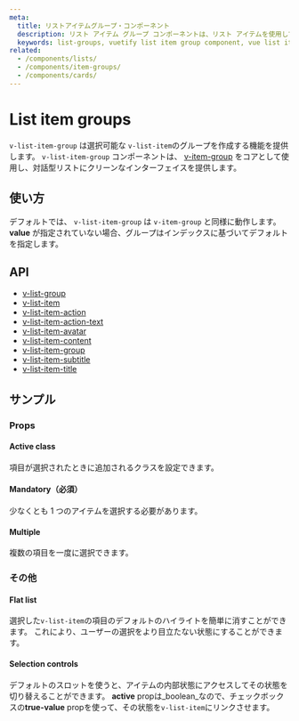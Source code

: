 ```yaml
---
meta:
  title: リストアイテムグループ・コンポーネント
  description: リスト アイテム グループ コンポーネントは、リスト アイテムを使用して一連のコンテンツを表示するためのインターフェイスを提供します。
  keywords: list-groups, vuetify list item group component, vue list item group component
related:
  - /components/lists/
  - /components/item-groups/
  - /components/cards/
---
```


# List item groups

`v-list-item-group` は選択可能な `v-list-item`のグループを作成する機能を提供します。 `v-list-item-group` コンポーネントは、 [v-item-group](/components/item-groups) をコアとして使用し、対話型リストにクリーンなインターフェイスを提供します。

<entry-ad />

## 使い方

デフォルトでは、 `v-list-item-group` は `v-item-group` と同様に動作します。 **value** が指定されていない場合、グループはインデックスに基づいてデフォルトを指定します。

<example file="v-list-item-group/usage" />

## API

- [v-list-group](/api/v-list-group)
- [v-list-item](/api/v-list-item)
- [v-list-item-action](/api/v-list-item-action)
- [v-list-item-action-text](/api/v-list-item-action-text)
- [v-list-item-avatar](/api/v-list-item-avatar)
- [v-list-item-content](/api/v-list-item-content)
- [v-list-item-group](/api/v-list-item-group)
- [v-list-item-subtitle](/api/v-list-item-subtitle)
- [v-list-item-title](/api/v-list-item-title)

<inline-api page="components/list-item-groups" />

## サンプル

### Props

#### Active class

項目が選択されたときに追加されるクラスを設定できます。

<example file="v-list-item-group/prop-active-class" />

#### Mandatory（必須）

少なくとも 1 つのアイテムを選択する必要があります。

<example file="v-list-item-group/prop-mandatory" />

#### Multiple

複数の項目を一度に選択できます。

<example file="v-list-item-group/prop-multiple" />

### その他

#### Flat list

選択した`v-list-item`の項目のデフォルトのハイライトを簡単に消すことができます。 これにより、ユーザーの選択をより目立たない状態にすることができます。

<example file="v-list-item-group/misc-flat-list" />

#### Selection controls

デフォルトのスロットを使うと、アイテムの内部状態にアクセスしてその状態を切り替えることができます。 **active** propは_boolean_なので、チェックボックスの**true-value** propを使って、その状態を`v-list-item`にリンクさせます。

<example file="v-list-item-group/misc-selection-controls" />

<backmatter />
